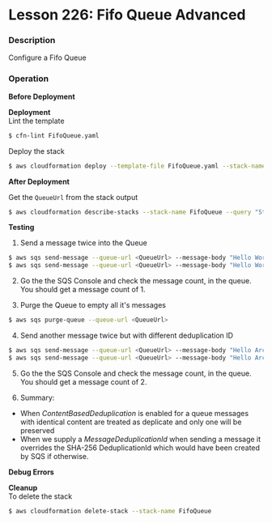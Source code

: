 # Lesson 226: Fifo Queue Advanced

### Description

Configure a Fifo Queue

### Operation

**Before Deployment**

**Deployment**  
Lint the template

```bash
$ cfn-lint FifoQueue.yaml
```

Deploy the stack

```bash
$ aws cloudformation deploy --template-file FifoQueue.yaml --stack-name FifoQueue
```

**After Deployment**

Get the `QueueUrl` from the stack output

```bash
$ aws cloudformation describe-stacks --stack-name FifoQueue --query "Stacks[0].Outputs" --no-cli-pager
```

**Testing**

1. Send a message twice into the Queue

```bash
$ aws sqs send-message --queue-url <QueueUrl> --message-body "Hello World" --message-group-id GroupX
$ aws sqs send-message --queue-url <QueueUrl> --message-body "Hello World" --message-group-id GroupX
```

2. Go the the SQS Console and check the message count, in the queue.  
   You should get a message count of 1.

3. Purge the Queue to empty all it's messages

```bash
$ aws sqs purge-queue --queue-url <QueueUrl>
```

4. Send another message twice but with different deduplication ID

```bash
$ aws sqs send-message --queue-url <QueueUrl> --message-body "Hello Architect" --message-group-id GroupX --message-deduplication-id 1X
$ aws sqs send-message --queue-url <QueueUrl> --message-body "Hello Architect" --message-group-id GroupX --message-deduplication-id 2X
```

5. Go the the SQS Console and check the message count, in the queue.  
   You should get a message count of 2.

6. Summary:

- When _ContentBasedDeduplication_ is enabled for a queue messages with identical content are treated as deplicate and only one will be preserved
- When we supply a _MessageDeduplicationId_ when sending a message it overrides the SHA-256 DeduplicationId which would have been created by SQS if otherwise.

**Debug Errors**

**Cleanup**  
To delete the stack

```bash
$ aws cloudformation delete-stack --stack-name FifoQueue
```

